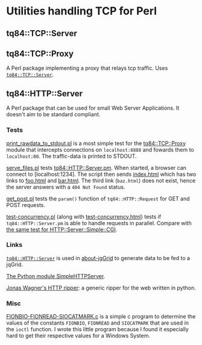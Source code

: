 # Utilities handling TCP for Perl

## tq84::TCP::Server

## tq84::TCP::Proxy

A Perl package implementing a proxy that relays tcp traffic. Uses [`tq84::TCP::Server`](https://github.com/ReneNyffenegger/perl-tcp/blob/master/tq84/TCP/Server.pm).

## tq84::HTTP::Server

A Perl package that can be used for small Web Server Applications. It doesn't aim to be standard compliant.

### Tests

[print_rawdata_to_stdout.pl](https://github.com/ReneNyffenegger/perl-tcp/blob/master/tests/TCP/Proxy/print_rawdata_to_stdout.pl) is a most simple test for
the [tq84::TCP::Proxy](https://github.com/ReneNyffenegger/perl-tcp/blob/master/tq84/TCP/Proxy.pm) module that intercepts connections on `localhost:8888` and fowards them to `localhost:80`. The traffic-data is printed to STDOUT.

[serve_files.pl](https://github.com/ReneNyffenegger/perl-tcp/blob/master/tests/HTTP/Server/serve_files.pl) tests
[tq84::HTTP::Server.pm](https://github.com/ReneNyffenegger/perl-tcp/blob/master/tq84/HTTP/Server.pm). When started, a browser can connect to [localhost:1234]. The script
then sends [index.html](https://github.com/ReneNyffenegger/perl-tcp/blob/master/tests/HTTP/Server/index.html) which has two links to
[foo.html](https://github.com/ReneNyffenegger/perl-tcp/blob/master/tests/HTTP/Server/foo.html) and [bar.html](https://github.com/ReneNyffenegger/perl-tcp/blob/master/tests/HTTP/Server/bar.html).
The third link (`baz.html`) does not exist, hence the server answers with a `404 Not Found` status.

[get_post.pl](https://github.com/ReneNyffenegger/perl-tcp/blob/master/tests/HTTP/Server/get_post.pl) tests the  `param()` function of `tq84::HTTP::Request` for GET and POST requests.

[test-concurrency.pl](https://github.com/ReneNyffenegger/perl-tcp/blob/master/tests/HTTP/Server/test-concurrency.pl) (along with
[test-concurrency.html](https://github.com/ReneNyffenegger/perl-tcp/blob/master/tests/HTTP/Server/test-concurrency.html)) tests if `tq84::HTTP::Server.pm` is able
to handle requests in parallel. Compare with [the same test for HTTP::Server::Simple::CGI](https://github.com/ReneNyffenegger/PerlModules/blob/master/HTTP/Server/Simple/CGI/test-concurrency.pl).

### Links

[`tq84::HTTP::Server`](https://github.com/ReneNyffenegger/perl-tcp/blob/master/tq84/HTTP/Server.pm) is used in [about-jqGrid](https://github.com/ReneNyffenegger/about-jqGrid) to generate data to be fed to a jqGrid.

[The Python module SimpleHTTPServer](https://github.com/ReneNyffenegger/about-python/tree/master/standard-library/SimpleHTTPServer).

[Jonas Wagner's HTTP ripper](https://github.com/jwagner/httpripper): a generic ripper for the web written in python.

### Misc

[FIONBIO-FIONREAD-SIOCATMARK.c](https://github.com/ReneNyffenegger/perl-tcp/blob/master/misc/FIONBIO-FIONREAD-SIOCATMARK.c) is a simple
c program to determine the values of the constants `FIONBIO`, `FIONREAD` and `SIOCATMARK` that are used in the `ioctl` function. I wrote
this little program because I found it especially hard to get their respective values for a Windows System.
